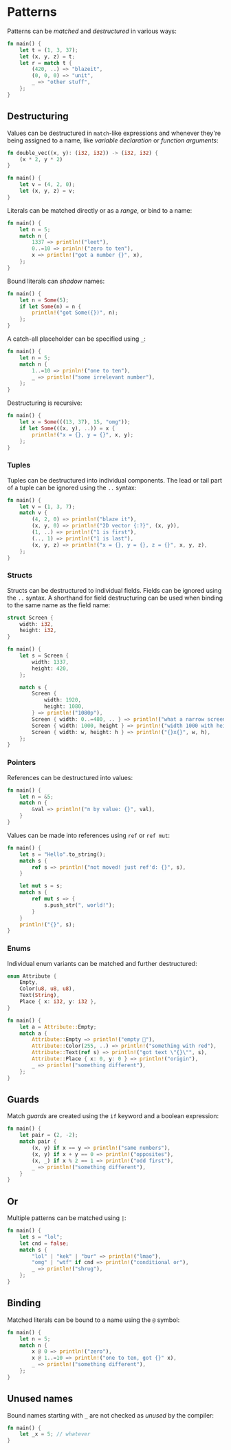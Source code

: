 # Patterns

Patterns can be _matched_ and _destructured_ in various ways:

```rust
fn main() {
    let t = (1, 3, 37);
    let (x, y, z) = t;
    let r = match t {
        (420, ..) => "blazeit",
        (0, 0, 0) => "unit",
        _ => "other stuff",
    };
}
```

## Destructuring

Values can be destructured in `match`-like expressions and whenever they're
being assigned to a name, like _variable declaration_ or _function arguments_:

```rust
fn double_vec((x, y): (i32, i32)) -> (i32, i32) {
    (x * 2, y * 2)
}

fn main() {
    let v = (4, 2, 0);
    let (x, y, z) = v;
}
```

Literals can be matched directly or as a _range_, or bind to a name:

```rust
fn main() {
    let n = 5;
    match n {
        1337 => println!("leet"),
        0..=10 => prinln!("zero to ten"),
        x => println!("got a number {}", x),
    };
}
```

Bound literals can _shadow_ names:

```rust
fn main() {
    let n = Some(5);
    if let Some(n) = n {
        println!("got Some({})", n);
    };
}
```

A catch-all placeholder can be specified using `_`:

```rust
fn main() {
    let n = 5;
    match n {
        1..=10 => prinln!("one to ten"),
        _ => println!("some irrelevant number"),
    };
}
```

Destructuring is recursive:

```rust
fn main() {
    let x = Some(((13, 37), 15, "omg"));
    if let Some(((x, y), ..)) = x {
        println!("x = {}, y = {}", x, y);
    };
}
```

### Tuples

Tuples can be destructured into individual components. The lead or tail part of
a tuple can be ignored using the `..` syntax:

```rust
fn main() {
    let v = (1, 3, 7);
    match v {
        (4, 2, 0) => println!("blaze it"),
        (x, y, 0) => println!("2D vector {:?}", (x, y)),
        (1, ..) => println!("1 is first"),
        (.., 1) => println!("1 is last"),
        (x, y, z) => println!("x = {}, y = {}, z = {}", x, y, z),
    };
}
```

### Structs

Structs can be destructured to individual fields. Fields can be ignored using
the `..` syntax. A shorthand for field destructuring can be used when binding to
the same name as the field name:

```rust
struct Screen {
    width: i32,
    height: i32,
}

fn main() {
    let s = Screen {
        width: 1337,
        height: 420,
    };

    match s {
        Screen {
            width: 1920,
            height: 1080,
        } => println!("1080p"),
        Screen { width: 0..=480, .. } => println!("what a narrow screen"),
        Screen { width: 1000, height } => println!("width 1000 with height {}", height),
        Screen { width: w, height: h } => println!("{}x{}", w, h),
    };
}
```

### Pointers

References can be destructured into values:

```rust
fn main() {
    let n = &5;
    match n {
        &val => println!("n by value: {}", val),
    }
}
```

Values can be made into references using `ref` or `ref mut`:

```rust
fn main() {
    let s = "Hello".to_string();
    match s {
        ref s => println!("not moved! just ref'd: {}", s),
    }

    let mut s = s;
    match s {
        ref mut s => {
            s.push_str(", world!");
        }
    }
    println!("{}", s);
}
```

### Enums

Individual enum variants can be matched and further destructured:

```rust
enum Attribute {
    Empty,
    Color(u8, u8, u8),
    Text(String),
    Place { x: i32, y: i32 },
}

fn main() {
    let a = Attribute::Empty;
    match a {
        Attribute::Empty => println!("empty 🤷"),
        Attribute::Color(255, ..) => println!("something with red"),
        Attribute::Text(ref s) => println!("got text \"{}\"", s),
        Attribute::Place { x: 0, y: 0 } => println!("origin"),
        _ => println!("something different"),
    };
}
```

## Guards

Match _guards_ are created using the `if` keyword and a boolean expression:

```rust
fn main() {
    let pair = (2, -2);
    match pair {
        (x, y) if x == y => println!("same numbers"),
        (x, y) if x + y == 0 => println!("opposites"),
        (x, _) if x % 2 == 1 => println!("odd first"),
        _ => println!("something different"),
    }
}
```

## Or

Multiple patterns can be matched using `|`:

```rust
fn main() {
    let s = "lol";
    let cnd = false;
    match s {
        "lol" | "kek" | "bur" => println!("lmao"),
        "omg" | "wtf" if cnd => println!("conditional or"),
        _ => println!("shrug"),
    };
}
```

## Binding

Matched literals can be bound to a name using the `@` symbol:

```rust
fn main() {
    let n = 5;
    match n {
        x @ 0 => println!("zero"),
        x @ 1..=10 => println!("one to ten, got {}" x),
        _ => println!("something different"),
    };
}
```

## Unused names

Bound names starting with `_` are not checked as _unused_ by the compiler:

```rust
fn main() {
    let _x = 5; // whatever
}
```
